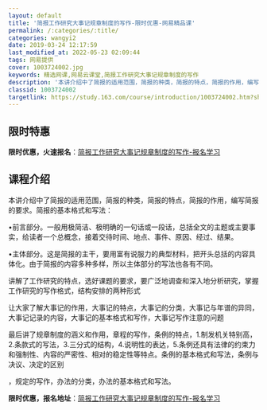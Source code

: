 ```yaml
---
layout: default
title: '简报工作研究大事记规章制度的写作-限时优惠-网易精品课'
permalink: /:categories/:title/
categories: wangyi2
date: 2019-03-24 12:17:59
last_modified_at: 2022-05-23 02:09:44
tags: 网易提供
cover: 1003724002.jpg
keywords: 精选网课,网易云课堂,简报工作研究大事记规章制度的写作
description: '本讲介绍中了简报的适用范围，简报的种类，简报的特点，简报的作用，编写简报的要求。简报的基本格式和写法：•前言部分。一般用'
classid: 1003724002
targetlink: https://study.163.com/course/introduction/1003724002.htm?share=1&shareId=1025206652&utm_campaign=share&utm_medium=iphoneShare&utm_source=&utm_u=1025206652
---
```


## 限时特惠

**限时优惠，火速报名**：[简报工作研究大事记规章制度的写作-报名学习](https://study.163.com/course/introduction/1003724002.htm?share=1&shareId=1025206652&utm_campaign=share&utm_medium=iphoneShare&utm_source=&utm_u=1025206652)

## 课程介绍

本讲介绍中了简报的适用范围，简报的种类，简报的特点，简报的作用，编写简报的要求。简报的基本格式和写法：

•前言部分。一般用极简洁、极明确的一句话或一段话，总括全文的主题或主要事实，给读者一个总概念，接着交待时间、地点、事件、原因、经过、结果。

•主体部分。这是简报的主干，要用富有说服力的典型材料，把开头总括的内容具体化。由于简报的内容多种多样，所以主体部分的写法也各有不同。

讲解了工作研究的特点，选好课题的要求，要广泛地调查和深入地分析研究，掌握工作研究的写作格式，结构安排的两种形式

让大家了解大事记的作用，大事记的特点，大事记的分类，大事记与年谱的异同，大事记记录的内容，大事记的基本格式和写作，大事记写作注意的问题

最后讲了规章制度的涵义和作用，章程的写作，条例的特点，1.制发机关特别高，2.条款式的写法，3.三分式的结构，4.说明性的表达，5.条例还具有法律的约束力和强制性、内容的严密性、相对的稳定性等特点。条例的基本格式和写法，条例与决议、决定的区别

，规定的写作，办法的分类，办法的基本格式和写法。

**限时优惠，报名地址**：[简报工作研究大事记规章制度的写作-报名学习](https://study.163.com/course/introduction/1003724002.htm?share=1&shareId=1025206652&utm_campaign=share&utm_medium=iphoneShare&utm_source=&utm_u=1025206652)

